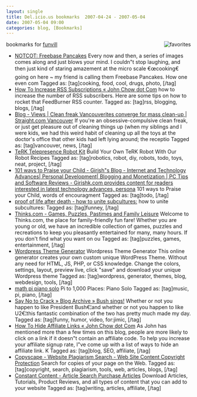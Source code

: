 ```yaml
---
layout: single
title: Del.icio.us bookmarks  2007-04-24 - 2007-05-04
date: 2007-05-04 09:00
categories: blog, [Bookmarks]
---
```

bookmarks for <a href="http://del.icio.us/funvill"> funvill</a>
<a href="http://del.icio.us/funvill"> <img src="/public/uploads/2007/03/favorites_icon.thumbnail.jpg" alt="favorites" align="right" /></a>
<ul>
	<li><a href="http://www.notcot.com/archives/2007/04/freebase_pancak.php" title="http://www.notcot.com/archives/2007/04/freebase_pancak.php">NOTCOT: Freebase Pancakes</a>
Every now and then, a series of images comes along and just blows your mind. I couldn&quot;t stop laughing, and then just kind of staring amazement at the micro scale €œcooking€ going on here ~ my friend is calling them Freebase Pancakes. How one even com Tagged as: [tag]cooking, food, cool, drugs, photo, [/tag]</li>
	<li><a href="http://www.johnchow.com/how-to-increase-rss-subscriptions/" title="http://www.johnchow.com/how-to-increase-rss-subscriptions/">How To Increase RSS Subscriptions « John Chow dot Com</a>
how to increase the number of RSS subscribers. Here are some tips on how to rocket that FeedBurner RSS counter. Tagged as: [tag]rss, blogging, blogs, [/tag]</li>
	<li><a href="http://www.straight.com/article-87493/clean-freak-vancouverites-converge-for-mass-clean-up" title="http://www.straight.com/article-87493/clean-freak-vancouverites-converge-for-mass-clean-up">Blog - Views | Clean freak Vancouverites converge for mass clean-up | Straight.com Vancouver</a>
If you're an obsessive-compulsive clean freak, or just get pleasure out of cleaning things up (when my siblings and I were kids, we had this weird habit of cleaning up all the toys at the doctor's office that other kids had left lying around; the receptio Tagged as: [tag]vancouver, news, [/tag]</li>
	<li><a href="http://www.terk.ri.cmu.edu/recipes/index.php" title="http://www.terk.ri.cmu.edu/recipes/index.php">TeRK Telepresence Robot Kit</a>
Build Your Own TeRK Robot With Our Robot Recipes Tagged as: [tag]robotics, robot, diy, robots, todo, toys, neat, project, [/tag]</li>
	<li><a href="http://girishk.com/2007/04/24/101-ways-to-praise-your-child/" title="http://girishk.com/2007/04/24/101-ways-to-praise-your-child/">101 ways to Praise your Child - Girish&quot;s Blog - Internet and Technology Advances| Personal Development| Blogging and Monetization | PC Tips and Software Reviews - Girishk.com provides content for readers interested in latest technology advances, persona</a>
101 ways to Praise your Child, words of encouragment Tagged as: [tag]todo, [/tag]</li>
	<li><a href="http://heinousbitca.livejournal.com/225929.html?view=935817#t935817" title="http://heinousbitca.livejournal.com/225929.html?view=935817#t935817">proof of life after death - how to unite subcultures:</a>
how to unite subcultures: Tagged as: [tag]funney, [/tag]</li>
	<li><a href="http://thinks.com/" title="http://thinks.com/">Thinks.com - Games, Puzzles, Pastimes and Family Leisure</a>
Welcome to Thinks.com, the place for family-friendly fun fare! Whether you are young or old, we have an incredible collection of games, puzzles and recreations to keep you pleasantly entertained for many, many hours.  If you don't find what you want on ou Tagged as: [tag]puzzles, games, entertainment, [/tag]</li>
	<li><a href="http://www.yvoschaap.com/wpthemegen/" title="http://www.yvoschaap.com/wpthemegen/">Wordpress Theme Generator</a>
Wordpress Theme Generator This online generator creates your own custom unique WordPress Theme. Without any need for HTML, JS, PHP, or CSS knowledge.  Change the colors, settings, layout, preview live, click "save" and download your unique Wordpress theme Tagged as: [tag]wordpress, generator, themes, blog, webdesign, tools, [/tag]</li>
	<li><a href="http://www.tomdukich.com/math%20pi%20piano%20solo.html" title="http://www.tomdukich.com/math%20pi%20piano%20solo.html">math pi piano solo</a>
Pi to 1,000 Places: Piano Solo Tagged as: [tag]music, pi, piano, [/tag]</li>
	<li><a href="http://www.saynotocrack.com/index.php/2007/04/23/bush-sings/" title="http://www.saynotocrack.com/index.php/2007/04/23/bush-sings/">Say No to Crack » Blog Archive » Bush sings!</a>
Whether or not you happen to like President Bush€¦and whether or not you happen to like U2€¦this fantastic combination of the two has pretty much made my day. Tagged as: [tag]funny, humor, video, for:jimic, [/tag]</li>
	<li><a href="http://www.johnchow.com/how-to-hide-affiliate-links/" title="http://www.johnchow.com/how-to-hide-affiliate-links/">How To Hide Affiliate Links « John Chow dot Com</a>
As John has mentioned more than a few times on this blog, people are more likely to click on a link if it doesn&quot;t contain an affiliate code. To help you increase your affiliate signup rate, I&quot;ve come up with a list of ways to hide an affiliate link. K Tagged as: [tag]blog, SEO, affiliate, [/tag]</li>
	<li><a href="http://copyscape.com/" title="http://copyscape.com/">Copyscape - Website Plagiarism Search - Web Site Content Copyright Protection</a>
Search for copies of your page on the Web. Tagged as: [tag]copyright, search, plagiarism, tools, web, articles, blogs, [/tag]</li>
	<li><a href="http://www.constant-content.com/" title="http://www.constant-content.com/">Constant Content - Article Search Purchase Articles</a>
Download Articles, Tutorials, Product Reviews, and all types of content that you can add to your website Tagged as: [tag]writing, articles, affiliate, [/tag]</li>
</ul>
